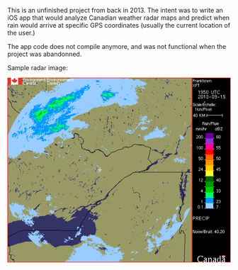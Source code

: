 This is an unfinished project from back in 2013. The intent was to write an iOS app that would analyze Canadian weather radar maps and predict when rain would arrive at specific GPS coordinates (usually the current location of the user.)

The app code does not compile anymore, and was not functional when the project was abandonned.

Sample radar image:

![sample radar image](radar_sample.gif)

